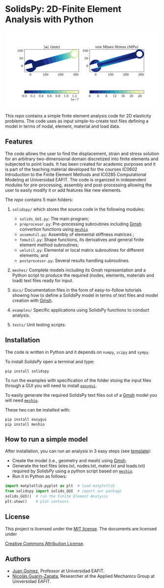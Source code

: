 # SolidsPy: 2D-Finite Element Analysis with Python


![Wrench under bending.](./docs/img/wrench.png)

This _repo_ contains a simple finite element analysis code for 2D elasticity
problems. The code uses as input simple-to-create text files defining a model in terms of
nodal, element, material and load data.

## Features
The code allows the user to find the displacement, strain and stress
solution for an arbitrary two-dimensional domain discretized into finite
elements and subjected to point loads. It has been  created for
academic purposes and it is part of the teaching material developed for
the courses IC0602 Introduction to the Finite Element Methods and
IC0285 Computational Modeling at Universidad EAFIT. The code is organized
in independent modules for pre-processing, assembly and post-processing
allowing the user to easily modify it or add features like new elements.

The _repo_ contains 5 main folders:

1. `solidspy/` which stores the source code in the following modules:

    - `solids_GUI.py`: The main program;
    - `preprocesor.py`: Pre-processing subroutines including [Gmsh](http://gmsh.info/) convertion functions using [`meshio`](https://github.com/nschloe/meshio)
    - `assemutil.py`: Assembly of elemental stiffness matrices ;
    - `femutil.py`: Shape functions, its derivatives and general finite element method subroutines;
    - `uelutil.py`: Elemental or local matrix subroutines for different elements; and
    - `postprocesor.py`: Several results handling subroutines.

2. `meshes/` Complete models including its Gmsh representation and a Python script to produce the required
    (nodes, elements, materials and load) text files ready for input.

3. `docs/` Documentation files in the form of easy-to-follow tutorials
     showing how to define a SolidsPy model in terms of text files and model
     creation with [Gmsh](http://gmsh.info/).

4. `examples/` Specific applications using SolidsPy functions to conduct analysis.

5. `tests/` Unit testing scripts.

## Installation
The code is written in Python and it depends on `numpy`, `scipy` and `sympy`.

To install _SolidsPy_ open a terminal and type:

    pip install solidspy

To run the examples with specification of the folder stoing the input files through a GUI you will need to install
[`easygui`](http://easygui.readthedocs.org/en/master/).

To easily generate the required SolidsPy text files out of a [Gmsh](http://gmsh.info/) model
you will need [`meshio`](https://github.com/nschloe/meshio).

These two can be installed with:

    pip install easygui
    pip install meshio

## How to run a simple model
After installation, you can run an analysis in 3 easy steps (see [template](./docs/template/README.md)):
- Create the model (i.e., geometry and mesh) using [Gmsh](http://gmsh.info/).
- Generate the text files (eles.txt, nodes.txt, mater.txt and loads.txt) required by _SolidsPy_ using
  a python script based on [`meshio`](https://github.com/nschloe/meshio).
- Run it in Python as follows:

```python
import matplotlib.pyplot as plt  # load matplotlib
from solidspy import solids_GUI  # import our package
solids_GUI()  # run the Finite Element Analysis
plt.show()    # plot contours
```

## License
This project is licensed under the
[MIT license](http://en.wikipedia.org/wiki/MIT_License). The documents are
licensed under

[Creative Commons Attribution License](http://creativecommons.org/licenses/by/4.0/).

## Authors
- [Juan Gomez](http://www.eafit.edu.co/docentes-investigadores/Paginas/juan-gomez.aspx),
    Professor at Universidad EAFIT.
- [Nicolás Guarín-Zapata](https://github.com/nicoguaro), Researcher at the Applied Mechanics Group
    at Universidad EAFIT.
